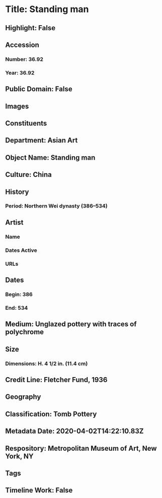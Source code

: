# Title: Standing man
## Highlight: False
## Accession
### Number: 36.92
### Year: 36.92
## Public Domain: False
## Images
## Constituents
## Department: Asian Art
## Object Name: Standing man
## Culture: China
## History
### Period: Northern Wei dynasty (386–534)
## Artist
### Name
### Dates Active
### URLs
## Dates
### Begin: 386
### End: 534
## Medium: Unglazed pottery with traces of polychrome
## Size
### Dimensions: H. 4 1/2 in. (11.4 cm)
## Credit Line: Fletcher Fund, 1936
## Geography
## Classification: Tomb Pottery
## Metadata Date: 2020-04-02T14:22:10.83Z
## Respository: Metropolitan Museum of Art, New York, NY
## Tags
## Timeline Work: False